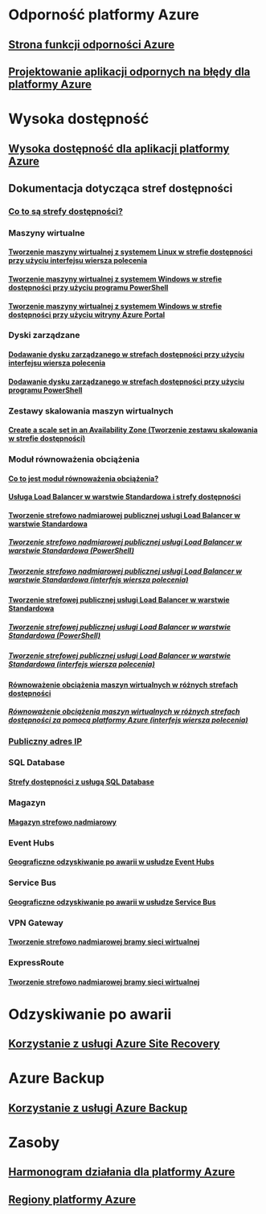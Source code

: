 
# Odporność platformy Azure
## [Strona funkcji odporności Azure](https://azure.microsoft.com/features/resiliency)
## [Projektowanie aplikacji odpornych na błędy dla platformy Azure](https://docs.microsoft.com/azure/architecture/resiliency/)

# Wysoka dostępność

## [Wysoka dostępność dla aplikacji platformy Azure](https://docs.microsoft.com/azure/architecture/resiliency/high-availability-azure-applications)

## Dokumentacja dotycząca stref dostępności
### [Co to są strefy dostępności?](az-overview.md)

### Maszyny wirtualne
#### [Tworzenie maszyny wirtualnej z systemem Linux w strefie dostępności przy użyciu interfejsu wiersza polecenia](../virtual-machines/linux/create-cli-availability-zone.md)
#### [Tworzenie maszyny wirtualnej z systemem Windows w strefie dostępności przy użyciu programu PowerShell](../virtual-machines/windows/create-powershell-availability-zone.md)
#### [Tworzenie maszyny wirtualnej z systemem Windows w strefie dostępności przy użyciu witryny Azure Portal](../virtual-machines/windows/create-portal-availability-zone.md)

### Dyski zarządzane
#### [Dodawanie dysku zarządzanego w strefach dostępności przy użyciu interfejsu wiersza polecenia](../virtual-machines/linux/add-disk.md#use-managed-disks)
#### [Dodawanie dysku zarządzanego w strefach dostępności przy użyciu programu PowerShell](../virtual-machines/windows/attach-disk-ps.md#add-an-empty-data-disk-to-a-virtual-machine)

### Zestawy skalowania maszyn wirtualnych
#### [Create a scale set in an Availability Zone (Tworzenie zestawu skalowania w strefie dostępności)](../virtual-machine-scale-sets/virtual-machine-scale-sets-use-availability-zones.md)

### Moduł równoważenia obciążenia
#### [Co to jest moduł równoważenia obciążenia?](../load-balancer/load-balancer-standard-overview.md)
#### [Usługa Load Balancer w warstwie Standardowa i strefy dostępności](../load-balancer/load-balancer-standard-availability-zones.md)

#### [Tworzenie strefowo nadmiarowej publicznej usługi Load Balancer w warstwie Standardowa](../load-balancer/load-balancer-get-started-internet-az-portal.md)
##### [Tworzenie strefowo nadmiarowej publicznej usługi Load Balancer w warstwie Standardowa (PowerShell)](../load-balancer/load-balancer-get-started-internet-az-powershell.md)
##### [Tworzenie strefowo nadmiarowej publicznej usługi Load Balancer w warstwie Standardowa (interfejs wiersza polecenia)](../load-balancer/load-balancer-get-started-internet-az-cli.md)
#### [Tworzenie strefowej publicznej usługi Load Balancer w warstwie Standardowa](../load-balancer/load-balancer-get-started-internet-availability-zones-zonal-portal.md)
##### [Tworzenie strefowej publicznej usługi Load Balancer w warstwie Standardowa (PowerShell)](../load-balancer/load-balancer-get-started-internet-availability-zones-zonal-powershell.md)
##### [Tworzenie strefowej publicznej usługi Load Balancer w warstwie Standardowa (interfejs wiersza polecenia)](../load-balancer/load-balancer-get-started-internet-availability-zones-zonal-cli.md)
#### [Równoważenie obciążenia maszyn wirtualnych w różnych strefach dostępności](../load-balancer/load-balancer-standard-public-availability-zones-portal.md)
##### [Równoważenie obciążenia maszyn wirtualnych w różnych strefach dostępności za pomocą platformy Azure (interfejs wiersza polecenia)](../load-balancer/load-balancer-standard-public-zone-redundant-cli.md)

### [Publiczny adres IP](../virtual-network/virtual-network-public-ip-address.md#create-a-public-ip-address)

### SQL Database
#### [Strefy dostępności z usługą SQL Database](../sql-database/sql-database-high-availability.md#zone-redundant-configuration)

### Magazyn
#### [Magazyn strefowo nadmiarowy](../storage/common/storage-redundancy-zrs.md)

### Event Hubs
#### [Geograficzne odzyskiwanie po awarii w usłudze Event Hubs](../event-hubs/event-hubs-geo-dr.md#availability-zones-preview)

### Service Bus
#### [Geograficzne odzyskiwanie po awarii w usłudze Service Bus](../service-bus-messaging/service-bus-geo-dr.md#availability-zones-preview)

### VPN Gateway
#### [Tworzenie strefowo nadmiarowej bramy sieci wirtualnej](../vpn-gateway/create-zone-redundant-vnet-gateway.md)

### ExpressRoute
#### [Tworzenie strefowo nadmiarowej bramy sieci wirtualnej](../vpn-gateway/create-zone-redundant-vnet-gateway.md)

# Odzyskiwanie po awarii
## [Korzystanie z usługi Azure Site Recovery](https://docs.microsoft.com/azure/site-recovery/)

# Azure Backup
## [Korzystanie z usługi Azure Backup](https://docs.microsoft.com/azure/backup/)

# Zasoby
## [Harmonogram działania dla platformy Azure](https://azure.microsoft.com/roadmap/)
## [Regiony platformy Azure](https://azure.microsoft.com/regions/)
